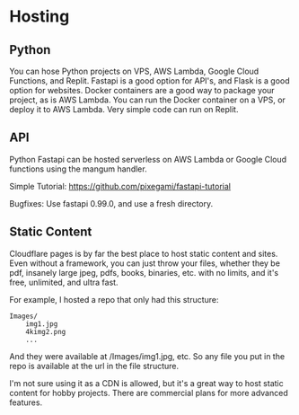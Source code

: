 # Hosting

## Python

You can hose Python projects on VPS, AWS Lambda, Google Cloud Functions, and Replit.
Fastapi is a good option for API's, and Flask is a good option for websites.
Docker containers are a good way to package your project, as is AWS Lambda.
You can run the Docker container on a VPS, or deploy it to AWS Lambda.
Very simple code can run on Replit.

## API

Python Fastapi can be hosted serverless on AWS Lambda or Google Cloud functions using the mangum handler.

Simple Tutorial: https://github.com/pixegami/fastapi-tutorial

Bugfixes: Use fastapi 0.99.0, and use a fresh directory.

## Static Content

Cloudflare pages is by far the best place to host static content and sites. Even without a framework, you can just throw your files, whether they be pdf, insanely large jpeg, pdfs, books, binaries, etc. with no limits, and it's free, unlimited, and ultra fast.

For example, I hosted a repo that only had this structure:

```
Images/
    img1.jpg
    4kimg2.png
    ...
```

And they were available at <cloudflare-pages-url>/Images/img1.jpg, etc. So any file you put in the repo is available at the url in the file structure.

I'm not sure using it as a CDN is allowed, but it's a great way to host static content for hobby projects. There are commercial plans for more advanced features.
